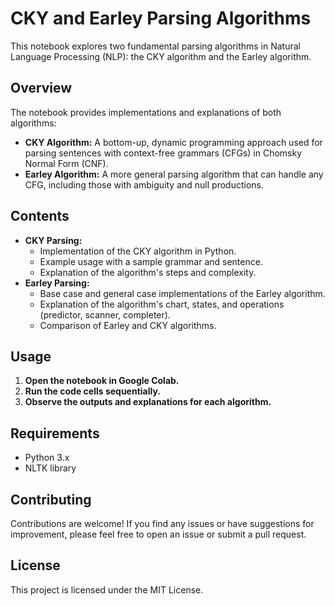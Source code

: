# CKY and Earley Parsing Algorithms

This notebook explores two fundamental parsing algorithms in Natural Language Processing (NLP): the CKY algorithm and the Earley algorithm.

## Overview

The notebook provides implementations and explanations of both algorithms:

- **CKY Algorithm:** A bottom-up, dynamic programming approach used for parsing sentences with context-free grammars (CFGs) in Chomsky Normal Form (CNF).
- **Earley Algorithm:** A more general parsing algorithm that can handle any CFG, including those with ambiguity and null productions.

## Contents

- **CKY Parsing:**
    - Implementation of the CKY algorithm in Python.
    - Example usage with a sample grammar and sentence.
    - Explanation of the algorithm's steps and complexity.
- **Earley Parsing:**
    - Base case and general case implementations of the Earley algorithm.
    - Explanation of the algorithm's chart, states, and operations (predictor, scanner, completer).
    - Comparison of Earley and CKY algorithms.

## Usage

1. **Open the notebook in Google Colab.**
2. **Run the code cells sequentially.**
3. **Observe the outputs and explanations for each algorithm.**

## Requirements

- Python 3.x
- NLTK library

## Contributing

Contributions are welcome! If you find any issues or have suggestions for improvement, please feel free to open an issue or submit a pull request.

## License

This project is licensed under the MIT License.
